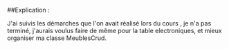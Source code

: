 ##Explication :

J'ai suivis les démarches que l'on avait réalisé lors du cours , je n'a pas terminé, j'aurais voulus faire de même pour la table electroniques, et mieux organiser ma classe MeublesCrud.